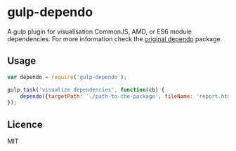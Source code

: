 # gulp-dependo
A gulp plugin for visualisation CommonJS, AMD, or ES6 module dependencies.
For more information check the [original dependo](https://www.npmjs.com/package/dependo) package.
## Usage
```javascript
var dependo = require('gulp-dependo');

gulp.task('visualize dependencies', function(cb) {
	dependo({targetPath: './path-to-the-package', fileName: 'report.html', outputPath: '.'}, cb);
});
```
## Licence
MIT
